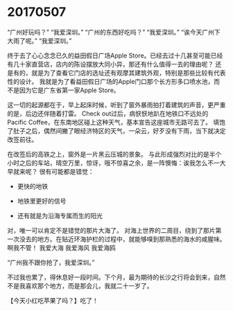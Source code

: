 # 20170507

“广州好玩吗？”
“我爱深圳。”
“广州的东西好吃吗？”
“我爱深圳。”
“诶今天广州下大雨了呢。”
“我爱深圳。”

终于去了心心念念已久的益田假日广场Apple Store。已经去过十几甚至可能已经有几十家直营店，店内的陈设摆放大同小异，那还有什么值得一去的理由呢？
还是有的，就是为了查看它门店的选址还有观摩其建筑外观，特别是那些比较有代表性的设计。
我就是为了看益田假日广场的Apple门口那个长方形多口喷水池，而不是因为它是广东省第一家Apple Store。

这一切的起源都在于，早上起床时候，听到了窗外暴雨拍打着建筑的声音，更严重的是，后边还伴随着打雷。
Check out过后，病恹恹地趴在地铁口不远处的Pacific Coffee，在东南地区碰上这种天气，基本宣告这座城市无路可去了。
填饱了肚子之后，偶然间撇了眼经济特区的天气，一朵云，好歹没有下雨，当下就决定改签前往。

在改签后的高铁之上，窗外是一片黑云压城的景象。
与此形成强烈对比的是半个小时之后的车站，晴空万里，惊讶，哦不惊喜之余，是一阵懊悔：诶我怎么不一大早就来呢？
很有可能都是错觉：

* 更快的地铁


* 地铁里更好的信号


* 还有就是为沿海专属而生的阳光

对，唯一可以肯定不是错觉的那片大海了。
对海上世界的二周目，绕到了那片第一次没去的地方。在贴近环海护栏的过程中，就能够嗅到那熟悉的海水的咸腥味。
啊我不管！
我爱大海
我爱海风
我爱海鸥

“广州我不跟你抢了，我爱深圳。”

不过我也累了，得休息好一段时间。下个月，最为期待的长沙之行将会到来，自然不是我喜欢那个地方，而是那会儿，我就二十一岁了。

【今天小红吃苹果了吗？】吃了！